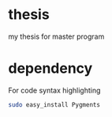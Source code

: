 thesis
======

my thesis for master program


# dependency
For code syntax highlighting
```sh
sudo easy_install Pygments
```
